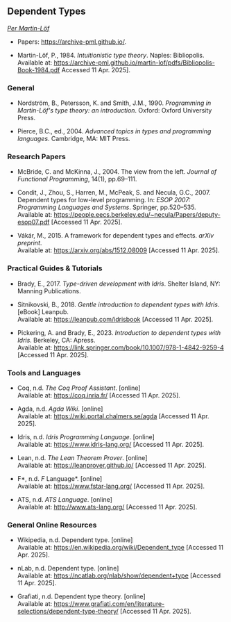 
## Dependent Types

*[Per Martin-Löf](https://en.wikipedia.org/wiki/Per_Martin-L%C3%B6f)*

- Papers: https://archive-pml.github.io/.

- Martin-Löf, P., 1984. *Intuitionistic type theory*. Naples: Bibliopolis.  
Available at: https://archive-pml.github.io/martin-lof/pdfs/Bibliopolis-Book-1984.pdf Accessed 11 Apr. 2025].

### General

- Nordström, B., Petersson, K. and Smith, J.M., 1990. *Programming in Martin-Löf's type theory: an introduction*. Oxford: Oxford University Press.

- Pierce, B.C., ed., 2004. *Advanced topics in types and programming languages*. Cambridge, MA: MIT Press.

### Research Papers

- McBride, C. and McKinna, J., 2004. The view from the left. *Journal of Functional Programming*, 14(1), pp.69–111.

- Condit, J., Zhou, S., Harren, M., McPeak, S. and Necula, G.C., 2007. Dependent types for low-level programming. In: *ESOP 2007: Programming Languages and Systems*. Springer, pp.520–535.  
Available at: https://people.eecs.berkeley.edu/~necula/Papers/deputy-esop07.pdf [Accessed 11 Apr. 2025].

- Vákár, M., 2015. A framework for dependent types and effects. *arXiv preprint*.  
Available at: https://arxiv.org/abs/1512.08009 [Accessed 11 Apr. 2025].


### Practical Guides & Tutorials

- Brady, E., 2017. *Type-driven development with Idris*. Shelter Island, NY: Manning Publications.

- Sitnikovski, B., 2018. *Gentle introduction to dependent types with Idris*. [eBook] Leanpub.  
Available at: https://leanpub.com/idrisbook [Accessed 11 Apr. 2025].

- Pickering, A. and Brady, E., 2023. *Introduction to dependent types with Idris*. Berkeley, CA: Apress.  
Available at: https://link.springer.com/book/10.1007/978-1-4842-9259-4 [Accessed 11 Apr. 2025].


### Tools and Languages

- Coq, n.d. *The Coq Proof Assistant*. [online]  
Available at: https://coq.inria.fr/ [Accessed 11 Apr. 2025].

- Agda, n.d. *Agda Wiki*. [online]  
Available at: https://wiki.portal.chalmers.se/agda [Accessed 11 Apr. 2025].

- Idris, n.d. *Idris Programming Language*. [online]  
Available at: https://www.idris-lang.org/ [Accessed 11 Apr. 2025].

- Lean, n.d. *The Lean Theorem Prover*. [online]  
Available at: https://leanprover.github.io/ [Accessed 11 Apr. 2025].

- F*, n.d. *F* Language*. [online]  
Available at: https://www.fstar-lang.org/ [Accessed 11 Apr. 2025].

- ATS, n.d. *ATS Language*. [online]  
Available at: http://www.ats-lang.org/ [Accessed 11 Apr. 2025].


### General Online Resources

- Wikipedia, n.d. Dependent type. [online]  
Available at: https://en.wikipedia.org/wiki/Dependent_type [Accessed 11 Apr. 2025].

- nLab, n.d. Dependent type. [online]  
Available at: https://ncatlab.org/nlab/show/dependent+type [Accessed 11 Apr. 2025].

- Grafiati, n.d. Dependent type theory. [online]  
Available at: https://www.grafiati.com/en/literature-selections/dependent-type-theory/ [Accessed 11 Apr. 2025].
